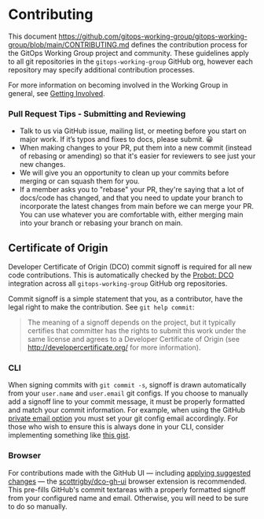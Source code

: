 # Contributing

This document <https://github.com/gitops-working-group/gitops-working-group/blob/main/CONTRIBUTING.md> defines the contribution process for the GitOps Working Group project and community.
These guidelines apply to all git repositories in the `gitops-working-group` GitHub org, however each repository may specify additional contribution processes.

For more information on becoming involved in the Working Group in general, see [Getting Involved](https://github.com/gitops-working-group/gitops-working-group/blob/main/README.md#how-to-get-involved).

### Pull Request Tips - Submitting and Reviewing

- Talk to us via GitHub issue, mailing list, or meeting before you start on major
work. If it’s typos and fixes to docs, please submit. 😀
- When making changes to your PR, put them into a new commit (instead of rebasing
  or amending) so that it's easier for reviewers to see just your new changes.
- We will give you an opportunity to clean up your commits before merging or can
squash them for you.
- If a member asks you to "rebase" your PR, they're saying that a lot of docs/code
 has changed, and that you need to update your branch to incorporate the latest
 changes from main before we can merge your PR. You can use whatever you are
 comfortable with, either merging main into your branch or rebasing your
 branch on main.

## Certificate of Origin

Developer Certificate of Origin (DCO) commit signoff is required for all new code contributions.
This is automatically checked by the [Probot: DCO](https://github.com/probot/dco/) integration across all `gitops-working-group` GitHub org repositories.

Commit signoff is a simple statement that you, as a contributor, have the legal right to make the contribution.
See `git help commit`:

> The meaning of a signoff depends on the project, but it typically certifies that committer has the rights to submit this work under the same license and agrees to a Developer Certificate of Origin (see <http://developercertificate.org/> for more information).

### CLI

When signing commits with `git commit -s`, signoff is drawn automatically from your `user.name` and `user.email` git configs.
If you choose to manually add a signoff line to your commit message, it must be properly formatted and match your commit information. For example, when using the GitHub [private email option](https://docs.github.com/en/free-pro-team@latest/github/setting-up-and-managing-your-github-user-account/setting-your-commit-email-address) you must set your git config email accordingly.
For those who wish to ensure this is always done in your CLI, consider implementing something like [this gist](https://gist.github.com/scottrigby/0c043c0bfbbdb5949e2d824fc3adeaa4).

### Browser

For contributions made with the GitHub UI — including [applying suggested changes](https://docs.github.com/en/free-pro-team@latest/github/collaborating-with-issues-and-pull-requests/incorporating-feedback-in-your-pull-request) — the [scottrigby/dco-gh-ui](https://github.com/scottrigby/dco-gh-ui) browser extension is recommended.
This pre-fills GitHub's commit textareas with a properly formatted signoff from your configured name and email.
Otherwise, you will need to be sure to do so manually.
